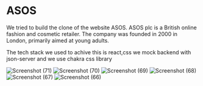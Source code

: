 
<h1>ASOS</h1>
  <p>We tried to build the clone of the website ASOS. ASOS plc is a British online fashion and cosmetic retailer. The company was founded in 2000 in London, primarily aimed at young adults. <p/>
  <p>The tech stack we used to achive this is react,css we mock backend with json-server and we use chakra css library<p/>

![Screenshot (71)](https://user-images.githubusercontent.com/93369701/184952101-f4943141-7db3-4f46-97c9-1398bda33db4.png)
![Screenshot (70)](https://user-images.githubusercontent.com/93369701/184952113-619e3bc2-a3ad-4534-a75d-0122bcbadafe.png)
![Screenshot (69)](https://user-images.githubusercontent.com/93369701/184952120-74e2421c-9698-44b5-9919-4e3bb8ccbbdf.png)
![Screenshot (68)](https://user-images.githubusercontent.com/93369701/184952131-f783e7c1-c7de-49ff-8012-d22e08ef14f7.png)
![Screenshot (67)](https://user-images.githubusercontent.com/93369701/184952143-919fd9d7-9504-45e5-88d2-2fab31cd2d78.png)
![Screenshot (66)](https://user-images.githubusercontent.com/93369701/184952153-48eb1e80-d46f-458b-8e65-7e4c52d146db.png)

